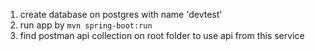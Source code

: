 1. create database on postgres with name 'devtest'
2. run app by `mvn spring-boot:run`
3. find postman api collection on root folder to use api from this service